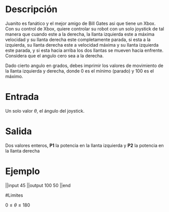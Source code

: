 # Descripción

Juanito es fanático y el mejor amigo de Bill Gates asi que tiene un Xbox. Con su control de Xbox, quiere controlar su robot con un solo joystick de tal manera que cuando este a la derecha, la llanta izquierda este a máxima velocidad y su llanta derecha este completamente parada, si esta a la izquierda, su llanta derecha este a velocidad máxima y su llanta izquierda este parada, y si esta hacia arriba los dos llantas se mueven hacia enfrente. Considera que el angulo cero sea a la derecha.

Dado cierto angulo en grados, debes imprimir los valores de movimiento de la llanta izquierda y derecha, donde 0 es el mínimo (parado) y 100 es el máximo.

# Entrada

Un solo valor $\theta$, el ángulo del joystick.

# Salida

Dos valores enteros, **P1** la potencia en la llanta izquierda y **P2** la potencia en la llanta derecha

# Ejemplo

||input
45
||output
100 50
||end

#Limites

$0 \leq \theta \leq 180$

